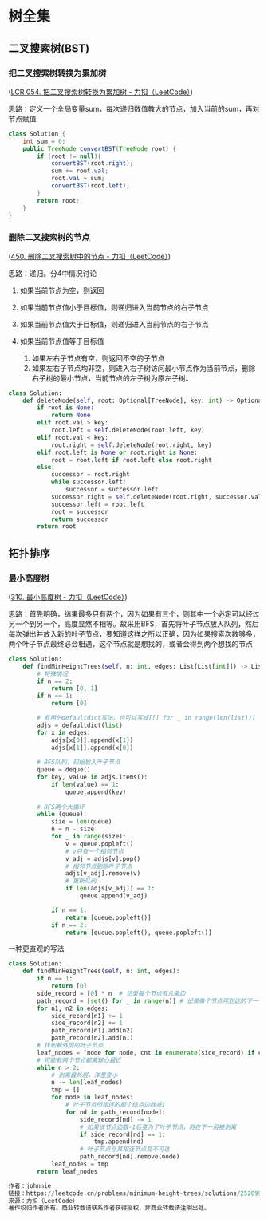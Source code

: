 # 树全集

## 二叉搜索树(BST)

### 把二叉搜索树转换为累加树

([LCR 054. 把二叉搜索树转换为累加树 - 力扣（LeetCode）](https://leetcode.cn/problems/w6cpku/description/))

思路：定义一个全局变量sum，每次递归数值教大的节点，加入当前的sum，再对节点赋值

```java
class Solution {
    int sum = 0;
    public TreeNode convertBST(TreeNode root) {
        if (root != null){
            convertBST(root.right);
            sum += root.val;
            root.val = sum;
            convertBST(root.left); 
        }
        return root;
    }
}
```

### 删除二叉搜索树的节点

([450. 删除二叉搜索树中的节点 - 力扣（LeetCode）](https://leetcode.cn/problems/delete-node-in-a-bst/submissions/514430045/?envType=study-plan-v2&envId=leetcode-75))

思路：递归。分4中情况讨论

1. 如果当前节点为空，则返回

2. 如果当前节点值小于目标值，则递归进入当前节点的右子节点

3. 如果当前节点值大于目标值，则递归进入当前节点的右子节点

4. 如果当前节点值等于目标值
   1. 如果左右子节点有空，则返回不空的子节点
   2. 如果左右子节点均非空，则进入右子树访问最小节点作为当前节点，删除右子树的最小节点，当前节点的左子树为原左子树。

```python
class Solution:
    def deleteNode(self, root: Optional[TreeNode], key: int) -> Optional[TreeNode]:
        if root is None:
            return None
        elif root.val > key:
            root.left = self.deleteNode(root.left, key)
        elif root.val < key:
            root.right = self.deleteNode(root.right, key)
        elif root.left is None or root.right is None:
            root = root.left if root.left else root.right
        else:
            successor = root.right
            while successor.left:
                successor = successor.left
            successor.right = self.deleteNode(root.right, successor.val)
            successor.left = root.left
            root = successor
            return successor
        return root
```

## 拓扑排序

### 最小高度树

([310. 最小高度树 - 力扣（LeetCode）](https://leetcode.cn/problems/minimum-height-trees/description/?envType=daily-question&envId=2024-03-17))

思路：首先明确，结果最多只有两个，因为如果有三个，则其中一个必定可以经过另一个到另一个，高度显然不相等。故采用BFS，首先将叶子节点放入队列，然后每次弹出并放入新的叶子节点，要知道这样之所以正确，因为如果搜索次数够多，两个叶子节点最终必会相遇，这个节点就是想找的，或者会得到两个想找的节点

```python
class Solution:
    def findMinHeightTrees(self, n: int, edges: List[List[int]]) -> List[int]:
        # 特殊情况
        if n == 2:
            return [0, 1]
        if n == 1:
            return [0]

        # 有用的defaultdict写法。也可以写成[[] for _ in range(len(list))]
        adjs = defaultdict(list)
        for x in edges:
            adjs[x[0]].append(x[1])
            adjs[x[1]].append(x[0])
        
        # BFS队列，初始放入叶子节点
        queue = deque()
        for key, value in adjs.items():
            if len(value) == 1:
                queue.append(key)
        
        # BFS两个大循环
        while (queue):
            size = len(queue)
            n = n - size
            for _ in range(size):
                v = queue.popleft()
                # v只有一个相邻节点
                v_adj = adjs[v].pop()
                # 相邻节点删除叶子节点
                adjs[v_adj].remove(v)
                # 更新队列
                if len(adjs[v_adj]) == 1:
                    queue.append(v_adj)

            if n == 1:
                return [queue.popleft()]
            if n == 2:
                return [queue.popleft(), queue.popleft()]
```

一种更直观的写法

```python
class Solution:
    def findMinHeightTrees(self, n: int, edges):
        if n == 1:
            return [0]
        side_record = [0] * n  # 记录每个节点有几条边
        path_record = [set() for _ in range(n)] # 记录每个节点可到达的下一个结点
        for n1, n2 in edges:
            side_record[n1] += 1
            side_record[n2] += 1
            path_record[n1].add(n2)
            path_record[n2].add(n1)
        # 找到最外层的叶子节点
        leaf_nodes = [node for node, cnt in enumerate(side_record) if cnt == 1]
        # 可能有两个节点都离球心最近
        while n > 2:
            # 剥离最外层，洋葱变小
            n -= len(leaf_nodes)
            tmp = []
            for node in leaf_nodes:
                # 叶子节点所相连的那个结点边数减1
                for nd in path_record[node]:
                    side_record[nd] -= 1
                    # 如果该节点边数-1后变为了叶子节点，将在下一层被剥离
                    if side_record[nd] == 1:
                        tmp.append(nd)
                    # 叶子节点与其相连节点互不可达
                    path_record[nd].remove(node)
            leaf_nodes = tmp
        return leaf_nodes

作者：johnnie
链接：https://leetcode.cn/problems/minimum-height-trees/solutions/2520994/bo-yang-cong-fa-si-lu-qing-xi-hao-li-jie-zrqb/
来源：力扣（LeetCode）
著作权归作者所有。商业转载请联系作者获得授权，非商业转载请注明出处。
```

